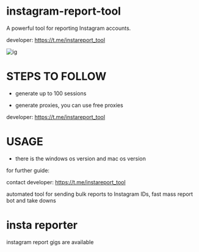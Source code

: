 # instagram-report-tool
A powerful tool for reporting Instagram accounts.

developer: https://t.me/instareport_tool 

![ig](https://github.com/user-attachments/assets/776abf34-6e17-4eab-b126-84ec62a0fd19)

# STEPS TO FOLLOW
- generate up to 100 sessions

- generate proxies, you can use free proxies

developer: https://t.me/instareport_tool

# USAGE
- there is the windows os version and mac os version

for further guide:

contact developer: https://t.me/instareport_tool

automated tool for sending bulk reports to Instagram IDs, fast mass report bot and take downs

# insta reporter
instagram report gigs are available
